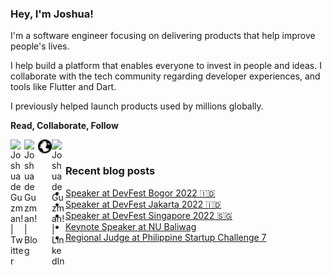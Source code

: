 ### Hey, I'm Joshua!

I'm a software engineer focusing on delivering products that help improve people's lives.

I help build a platform that enables everyone to invest in people and ideas. I collaborate with the tech community regarding developer experiences, and tools like Flutter and Dart.

I previously helped launch products used by millions globally.


**Read, Collaborate, Follow**

[<img align="left" alt="Joshua de Guzman! | Twitter" width="22px" src="https://cdn.jsdelivr.net/npm/simple-icons@v3/icons/twitter.svg" />][twitter]
[<img align="left" alt="Joshua de Guzman! | Blog" width="22px" src="https://cdn.jsdelivr.net/npm/simple-icons@v3/icons/medium.svg" />][blog]
[<img align="left" alt="Joshua de Guzman! | Website" width="22px" src="https://raw.githubusercontent.com/iconic/open-iconic/master/svg/globe.svg" />][website]
[<img align="left" alt="Joshua de Guzman! | LinkedIn" width="22px" src="https://cdn.jsdelivr.net/npm/simple-icons@v3/icons/linkedin.svg" />][linkedin]
<br>

### Recent blog posts

<!-- BLOG-POST-LIST:START -->
- [Speaker at DevFest Bogor 2022 🇮🇩](https://joshuamdeguzman.com/devfest-bogor-2022/)
- [Speaker at DevFest Jakarta 2022 🇮🇩](https://joshuamdeguzman.com/devfest-jakarta/)
- [Speaker at DevFest Singapore 2022 🇸🇬](https://joshuamdeguzman.com/devfest-singapore-2022/)
- [Keynote Speaker at NU Baliwag](https://joshuamdeguzman.com/presentations/keynote-speaker-at-nu-baliwag/)
- [Regional Judge at Philippine Startup Challenge 7](https://joshuamdeguzman.com/presentations/philippine-startup-challenge/)
<!-- BLOG-POST-LIST:END -->

[website]: https://joshuamdeguzman.com
[twitter]: https://twitter.com/suprdeclarative
[blog]: http://blog.joshuamdeguzman.com
[linkedin]: https://www.linkedin.com/in/joshuadeguzman
